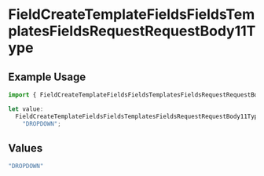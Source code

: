 # FieldCreateTemplateFieldsFieldsTemplatesFieldsRequestRequestBody11Type

## Example Usage

```typescript
import { FieldCreateTemplateFieldsFieldsTemplatesFieldsRequestRequestBody11Type } from "@documenso/sdk-typescript/models/operations";

let value:
  FieldCreateTemplateFieldsFieldsTemplatesFieldsRequestRequestBody11Type =
    "DROPDOWN";
```

## Values

```typescript
"DROPDOWN"
```